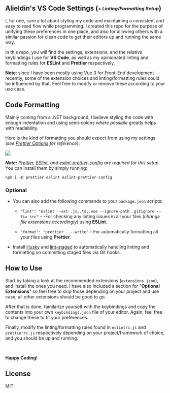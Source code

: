 ## Alieldin's VS Code Settings (<sub><sup>_+ Linting/Formatting Setup_</sub></sup>)

I, for one, care a lot about styling my code and maintaining a consistent and easy to read flow while programming. I created this repo for the purpose of unifying these preferences in one place, and also for allowing others with a similar passion for clean code to get their editors up and running the same way.

In this repo, you will find the settings, extensions, and the relative keybindings I use for **VS Code**, as well as my opinionated linting and formatting rules for **ESLint** and **Prettier** respectively.

**Note**: since I have been mostly using [Vue 3](https://vuejs.org/) for Front-End development recently, some of the extension choices and linting/formatting rules could be influenced by that. Feel free to modify or remove these according to your use case.

## Code Formatting

Mainly coming from a .NET background, I believe styling the code with enough indentation and using semi-colons _where possible_ greatly helps with readability.

Here is the kind of formatting you should expect from using my settings (_see [Prettier Options](https://prettier.io/docs/en/options.html) for reference_):

<img src="https://user-images.githubusercontent.com/31348348/160286495-de6e92df-9d38-4b33-81b8-cace4a4d7813.png">

_**Note:** [Prettier](https://github.com/prettier/prettier), [ESlint](https://github.com/eslint/eslint), and [eslint-prettier-config](https://github.com/prettier/eslint-config-prettier) are required for this setup_. You can install them by simply running:
```
npm i -D prettier eslint eslint-prettier-config
```

### Optional
- You can also add the following commands to your `package.json` scripts:

  - `"lint": "eslint --ext .js,.ts,.vue --ignore-path .gitignore --fix src"` &ndash; -For checking any linting issues in all your files (_change file extensions accordingly_) using **ESLint**.

  - `"format": "prettier . --write"` &ndash; For automatically formatting all your files using **Prettier**.

- Install [Husky](https://github.com/typicode/husky) and [lint-staged](https://github.com/okonet/lint-staged) to automatically handling linting and formatting on committing staged files via Git hooks.

## How to Use

Start by taking a look at the recommended extensions (`extensions.json`), and install the ones you need. I have also included a section for "**Optional Extensions**" so feel free to skip those depending on your project and use case; all other extensions should be good to go.

After that is done, familarize yourself with the keybindings and copy the contents into your own `keybindings.json` file of your editor. Again, feel free to change these to fit your preferences.

Finally, modify the linting/formatting rules found in `eslintrc.js` and `prettierrc.js` respectively depending on your project/framework of choice, and you should be up and running.

<br>

**Happy Coding!**

## License

MIT
